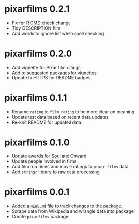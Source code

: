 # pixarfilms 0.2.1

* Fix for R CMD check change
* Tidy DESCRIPTION film
* Add words to ignore list when spell checking

# pixarfilms 0.2.0

* Add vignette for Pixar film ratings
* Add to suggested packages for vignettes
* Update to HTTPS for README badges

# pixarfilms 0.1.1

* Rename `rating` to `film_rating` to be more clear on meaning
* Update test data based on recent data updates
* Re-knit README for updated data

# pixarfilms 0.1.0

* Update awards for Soul and Onward
* Update people involved in films
* Add film run times and movie ratings to `pixar_films` data
* Add `stringr` library to raw data processing

# pixarfilms 0.0.1

* Added a `NEWS.md` file to track changes to the package.
* Scrape data from Wikipedia and wrangle data into package
* Create `pixarfilms` package

